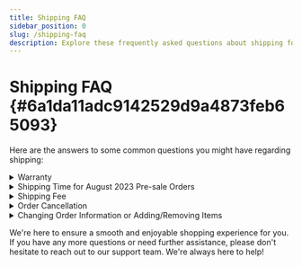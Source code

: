 ```yaml
---
title: Shipping FAQ
sidebar_position: 0
slug: /shipping-faq
description: Explore these frequently asked questions about shipping for your reference.
---
```




# **Shipping FAQ** {#6a1da11adc9142529d9a4873feb65093}


Here are the answers to some common questions you might have regarding shipping:


<details>
  <summary>Warranty</summary>


You will have a comprehensive 2-year warranty for the Product and its components. This warranty covers defects in materials, manufacturing processes, and even human errors associated with product manufacturing. The warranty is effective from the time the product is delivered to the Buyer. For detailed terms, please refer to our [**Warranty and Limitation of Liability**](https://keyst.one/sales-terms-and-conditions) section.



  </details>


<details>
  <summary>Shipping Time for August 2023 Pre-sale Orders</summary>

- Orders placed before 10 AM EDT on August 9th are expected to ship before November.
- Orders placed after August 9th, but before the end of the pre-sale, are expected to ship before December.


  </details>


<details>
  <summary>Shipping Fee</summary>


Orders exceeding $89 qualify for free shipping.



  </details>


<details>
  <summary>Order Cancellation</summary>

- To cancel an order, send a cancellation request via the email you used to place the order to [**support@keyst.one**](mailto:support@keyst.one).
- You can also submit a cancellation request through our customer portal: [**https://keystonewallet.atlassian.net/servicedesk/customer/portal/1**](https://keystonewallet.atlassian.net/servicedesk/customer/portal/1).


  </details>


<details>
  <summary>Changing Order Information or Adding/Removing Items</summary>

- Unfortunately, due to system limitations, our team members are unable to directly modify orders for you.
- If you need to make changes, we recommend canceling the existing order and placing a new one with the correct details or desired items.


  </details>


We're here to ensure a smooth and enjoyable shopping experience for you. If you have any more questions or need further assistance, please don't hesitate to reach out to our support team. We're always here to help!

